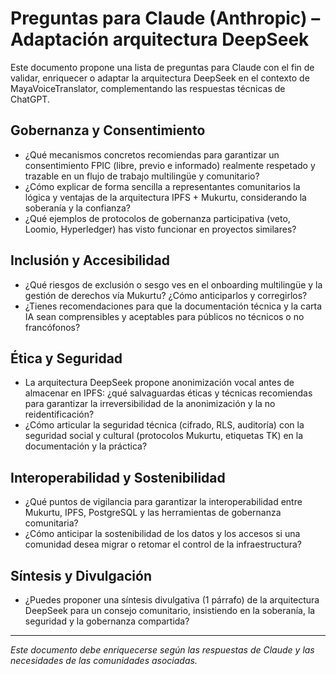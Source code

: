 # Preguntas para Claude (Anthropic) – Adaptación arquitectura DeepSeek

Este documento propone una lista de preguntas para Claude con el fin de validar, enriquecer o adaptar la arquitectura DeepSeek en el contexto de MayaVoiceTranslator, complementando las respuestas técnicas de ChatGPT.

## Gobernanza y Consentimiento
- ¿Qué mecanismos concretos recomiendas para garantizar un consentimiento FPIC (libre, previo e informado) realmente respetado y trazable en un flujo de trabajo multilingüe y comunitario?
- ¿Cómo explicar de forma sencilla a representantes comunitarios la lógica y ventajas de la arquitectura IPFS + Mukurtu, considerando la soberanía y la confianza?
- ¿Qué ejemplos de protocolos de gobernanza participativa (veto, Loomio, Hyperledger) has visto funcionar en proyectos similares?

## Inclusión y Accesibilidad
- ¿Qué riesgos de exclusión o sesgo ves en el onboarding multilingüe y la gestión de derechos vía Mukurtu? ¿Cómo anticiparlos y corregirlos?
- ¿Tienes recomendaciones para que la documentación técnica y la carta IA sean comprensibles y aceptables para públicos no técnicos o no francófonos?

## Ética y Seguridad
- La arquitectura DeepSeek propone anonimización vocal antes de almacenar en IPFS: ¿qué salvaguardas éticas y técnicas recomiendas para garantizar la irreversibilidad de la anonimización y la no reidentificación?
- ¿Cómo articular la seguridad técnica (cifrado, RLS, auditoría) con la seguridad social y cultural (protocolos Mukurtu, etiquetas TK) en la documentación y la práctica?

## Interoperabilidad y Sostenibilidad
- ¿Qué puntos de vigilancia para garantizar la interoperabilidad entre Mukurtu, IPFS, PostgreSQL y las herramientas de gobernanza comunitaria?
- ¿Cómo anticipar la sostenibilidad de los datos y los accesos si una comunidad desea migrar o retomar el control de la infraestructura?

## Síntesis y Divulgación
- ¿Puedes proponer una síntesis divulgativa (1 párrafo) de la arquitectura DeepSeek para un consejo comunitario, insistiendo en la soberanía, la seguridad y la gobernanza compartida?

---

*Este documento debe enriquecerse según las respuestas de Claude y las necesidades de las comunidades asociadas.*
